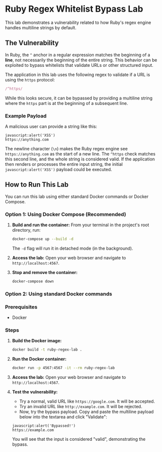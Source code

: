 # Ruby Regex Whitelist Bypass Lab

This lab demonstrates a vulnerability related to how Ruby's regex engine handles multiline strings by default.

## The Vulnerability

In Ruby, the `^` anchor in a regular expression matches the beginning of a **line**, not necessarily the beginning of the entire string. This behavior can be exploited to bypass whitelists that validate URLs or other structured input.

The application in this lab uses the following regex to validate if a URL is using the `https` protocol:
```ruby
/^https/
```

While this looks secure, it can be bypassed by providing a multiline string where the `https` part is at the beginning of a subsequent line.

### Example Payload

A malicious user can provide a string like this:

```
javascript:alert('XSS')
https://anything.com
```

The newline character (`\n`) makes the Ruby regex engine see `https://anything.com` as the start of a new line. The `^https` check matches this second line, and the whole string is considered valid. If the application then renders or processes the entire input string, the initial `javascript:alert('XSS')` payload could be executed.

## How to Run This Lab

You can run this lab using either standard Docker commands or Docker Compose.

### Option 1: Using Docker Compose (Recommended)

1.  **Build and run the container:**
    From your terminal in the project's root directory, run:
    ```bash
    docker-compose up --build -d
    ```
    The `-d` flag will run it in detached mode (in the background).

2.  **Access the lab:**
    Open your web browser and navigate to `http://localhost:4567`.

3.  **Stop and remove the container:**
    ```bash
    docker-compose down
    ```

### Option 2: Using standard Docker commands

### Prerequisites
- Docker

### Steps

1.  **Build the Docker image:**
    ```bash
    docker build -t ruby-regex-lab .
    ```

2.  **Run the Docker container:**
    ```bash
    docker run -p 4567:4567 -it --rm ruby-regex-lab
    ```

3.  **Access the lab:**
    Open your web browser and navigate to `http://localhost:4567`.

4.  **Test the vulnerability:**
    - Try a normal, valid URL like `https://google.com`. It will be accepted.
    - Try an invalid URL like `http://example.com`. It will be rejected.
    - Now, try the bypass payload. Copy and paste the multiline payload below into the textarea and click "Validate":
    ```
    javascript:alert('Bypassed!')
    https://example.com
    ```
    You will see that the input is considered "valid", demonstrating the bypass. 